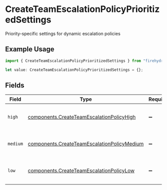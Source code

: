 # CreateTeamEscalationPolicyPrioritizedSettings

Priority-specific settings for dynamic escalation policies

## Example Usage

```typescript
import { CreateTeamEscalationPolicyPrioritizedSettings } from "firehydrant-typescript-sdk/models/components";

let value: CreateTeamEscalationPolicyPrioritizedSettings = {};
```

## Fields

| Field                                                                                                      | Type                                                                                                       | Required                                                                                                   | Description                                                                                                |
| ---------------------------------------------------------------------------------------------------------- | ---------------------------------------------------------------------------------------------------------- | ---------------------------------------------------------------------------------------------------------- | ---------------------------------------------------------------------------------------------------------- |
| `high`                                                                                                     | [components.CreateTeamEscalationPolicyHigh](../../models/components/createteamescalationpolicyhigh.md)     | :heavy_minus_sign:                                                                                         | Settings for HIGH priority alerts                                                                          |
| `medium`                                                                                                   | [components.CreateTeamEscalationPolicyMedium](../../models/components/createteamescalationpolicymedium.md) | :heavy_minus_sign:                                                                                         | Settings for MEDIUM priority alerts                                                                        |
| `low`                                                                                                      | [components.CreateTeamEscalationPolicyLow](../../models/components/createteamescalationpolicylow.md)       | :heavy_minus_sign:                                                                                         | Settings for LOW priority alerts                                                                           |